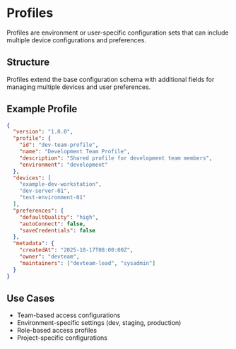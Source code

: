 # Profiles

Profiles are environment or user-specific configuration sets that can include multiple device configurations and preferences.

## Structure

Profiles extend the base configuration schema with additional fields for managing multiple devices and user preferences.

## Example Profile

```json
{
  "version": "1.0.0",
  "profile": {
    "id": "dev-team-profile",
    "name": "Development Team Profile",
    "description": "Shared profile for development team members",
    "environment": "development"
  },
  "devices": [
    "example-dev-workstation",
    "dev-server-01",
    "test-environment-01"
  ],
  "preferences": {
    "defaultQuality": "high",
    "autoConnect": false,
    "saveCredentials": false
  },
  "metadata": {
    "createdAt": "2025-10-17T08:00:00Z",
    "owner": "devteam",
    "maintainers": ["devteam-lead", "sysadmin"]
  }
}
```

## Use Cases

- Team-based access configurations
- Environment-specific settings (dev, staging, production)
- Role-based access profiles
- Project-specific configurations
